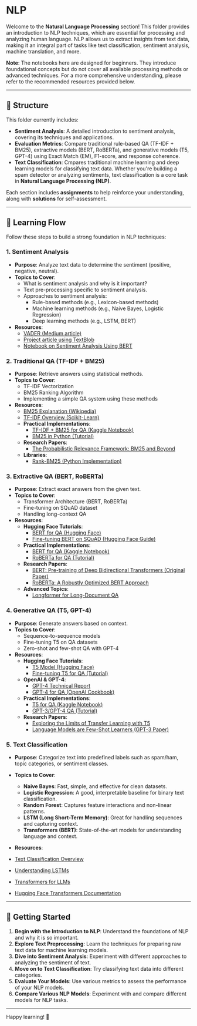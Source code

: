 # NLP

Welcome to the **Natural Language Processing** section! This folder provides an introduction to NLP techniques, which are essential for processing and analyzing human language. NLP allows us to extract insights from text data, making it an integral part of tasks like text classification, sentiment analysis, machine translation, and more.

**Note**: The notebooks here are designed for beginners. They introduce foundational concepts but do not cover all available processing methods or advanced techniques. For a more comprehensive understanding, please refer to the recommended resources provided below.

---

## 📂 Structure

This folder currently includes:

- **Sentiment Analysis**: A detailed introduction to sentiment analysis, covering its techniques and applications.
- **Evaluation Metrics**: Compare traditional rule-based QA (TF-IDF + BM25), extractive models (BERT, RoBERTa), and generative models (T5, GPT-4) using Exact Match (EM), F1-score, and response coherence.
- **Text Classification**: Cmpares traditional machine learning and deep learning models for classifying text data. Whether you're building a spam detector or analyzing sentiments, text classification is a core task in **Natural Language Processing (NLP)**.

Each section includes **assignments** to help reinforce your understanding, along with **solutions** for self-assessment.

---

## 🔗 Learning Flow

Follow these steps to build a strong foundation in NLP techniques:


### 1. **Sentiment Analysis**
   - **Purpose**: Analyze text data to determine the sentiment (positive, negative, neutral).
   - **Topics to Cover**:
     - What is sentiment analysis and why is it important?
     - Text pre-processing specific to sentiment analysis.
     - Approaches to sentiment analysis:
       - Rule-based methods (e.g., Lexicon-based methods)
       - Machine learning methods (e.g., Naive Bayes, Logistic Regression)
       - Deep learning methods (e.g., LSTM, BERT)
   - **Resources**:
     - [VADER (Medium article)](https://medium.com/@rslavanyageetha/vader-a-comprehensive-guide-to-sentiment-analysis-in-python-c4f1868b0d2e)
     - [Project article using TextBlob](https://medium.com/@qudrohbidemi/sentiment-analysis-project-using-textblob-216d3fe119fc)
     - [Notebook on Sentiment Analysis Using BERT](https://www.kaggle.com/code/prakharrathi25/sentiment-analysis-using-bert)

### 2. **Traditional QA (TF-IDF + BM25)**
   - **Purpose**: Retrieve answers using statistical methods.
   - **Topics to Cover**:
     - TF-IDF Vectorization
     - BM25 Ranking Algorithm
     - Implementing a simple QA system using these methods
   - **Resources**:
     - [BM25 Explanation (Wikipedia)](https://en.wikipedia.org/wiki/Okapi_BM25)
     - [TF-IDF Overview (Scikit-Learn)](https://scikit-learn.org/stable/modules/feature_extraction.html#tfidf-term-weighting)
     - **Practical Implementations**:
       - [TF-IDF + BM25 for QA (Kaggle Notebook)](https://www.kaggle.com/code/lykin22/tf-idf-and-bm25-for-document-retrieval)
       - [BM25 in Python (Tutorial)](https://towardsdatascience.com/how-to-implement-bm25-in-python-7f39e00a9bf3)
     - **Research Papers**:
       - [The Probabilistic Relevance Framework: BM25 and Beyond](https://www.cl.cam.ac.uk/techreports/UCAM-CL-TR-446.pdf)
     - **Libraries**:
       - [Rank-BM25 (Python Implementation)](https://pypi.org/project/rank-bm25/)

### 3. **Extractive QA (BERT, RoBERTa)**
   - **Purpose**: Extract exact answers from the given text.
   - **Topics to Cover**:
     - Transformer Architecture (BERT, RoBERTa)
     - Fine-tuning on SQuAD dataset
     - Handling long-context QA
   - **Resources**:
     - **Hugging Face Tutorials**:
       - [BERT for QA (Hugging Face)](https://huggingface.co/transformers/model_doc/bert.html)
       - [Fine-tuning BERT on SQuAD (Hugging Face Guide)](https://huggingface.co/transformers/custom_datasets.html#question-answering-with-squad-2-0)
     - **Practical Implementations**:
       - [BERT for QA (Kaggle Notebook)](https://www.kaggle.com/code/abhinand05/bert-for-humans-tutorial-baseline)
       - [RoBERTa for QA (Tutorial)](https://towardsdatascience.com/question-answering-with-roberta-and-bert-c7e6f5a6e0a8)
     - **Research Papers**:
       - [BERT: Pre-training of Deep Bidirectional Transformers (Original Paper)](https://arxiv.org/abs/1810.04805)
       - [RoBERTa: A Robustly Optimized BERT Approach](https://arxiv.org/abs/1907.11692)
     - **Advanced Topics**:
       - [Longformer for Long-Document QA](https://arxiv.org/abs/2004.05150)

### 4. **Generative QA (T5, GPT-4)**
   - **Purpose**: Generate answers based on context.
   - **Topics to Cover**:
     - Sequence-to-sequence models
     - Fine-tuning T5 on QA datasets
     - Zero-shot and few-shot QA with GPT-4
   - **Resources**:
     - **Hugging Face Tutorials**:
       - [T5 Model (Hugging Face)](https://huggingface.co/transformers/model_doc/t5.html)
       - [Fine-tuning T5 for QA (Tutorial)](https://towardsdatascience.com/fine-tuning-t5-for-question-answering-7b6a8e62a271)
     - **OpenAI & GPT-4**:
       - [GPT-4 Technical Report](https://openai.com/research/gpt-4)
       - [GPT-4 for QA (OpenAI Cookbook)](https://github.com/openai/openai-cookbook/blob/main/examples/Question_answering_using_embeddings.ipynb)
     - **Practical Implementations**:
       - [T5 for QA (Kaggle Notebook)](https://www.kaggle.com/code/abhinand05/t5-for-question-generation-pytorch)
       - [GPT-3/GPT-4 QA (Tutorial)](https://towardsdatascience.com/question-answering-with-gpt-3-5-and-gpt-4-a-comparison-4f2a8b4f9a4e)
     - **Research Papers**:
       - [Exploring the Limits of Transfer Learning with T5](https://arxiv.org/abs/1910.10683)
       - [Language Models are Few-Shot Learners (GPT-3 Paper)](https://arxiv.org/abs/2005.14165)

### 5. **Text Classification**
   - **Purpose**: Categorize text into predefined labels such as spam/ham, topic categories, or sentiment classes.
   - **Topics to Cover**:
      - **Naive Bayes**: Fast, simple, and effective for clean datasets.
      - **Logistic Regression**: A good, interpretable baseline for binary text classification.
      - **Random Forest**: Captures feature interactions and non-linear patterns.
      - **LSTM (Long Short-Term Memory)**: Great for handling sequences and capturing context.
      - **Transformers (BERT)**: State-of-the-art models for understanding language and context.

   - **Resources**:
- [Text Classification Overview ](https://levity.ai/blog/text-classification)
- [Understanding LSTMs ](https://colah.github.io/posts/2015-08-Understanding-LSTMs/)
- [Transformers for LLMs ](https://medium.com/@jimwang3589/what-are-the-different-transformers-for-llms-like-bert-chatgpt-and-google-flan-t5-2a52f4dd132f)
- [Hugging Face Transformers Documentation](https://huggingface.co/docs/transformers/en/tasks/sequence_classification)

---

## 🏁 Getting Started

1. **Begin with the Introduction to NLP**: Understand the foundations of NLP and why it is so important.
2. **Explore Text Preprocessing**: Learn the techniques for preparing raw text data for machine learning models.
3. **Dive into Sentiment Analysis**: Experiment with different approaches to analyzing the sentiment of text.
4. **Move on to Text Classification**: Try classifying text data into different categories.
5. **Evaluate Your Models**: Use various metrics to assess the performance of your NLP models.
6. **Compare Various NLP Models**: Experiment with and compare different models for NLP tasks.

---

Happy learning! 🚀  
